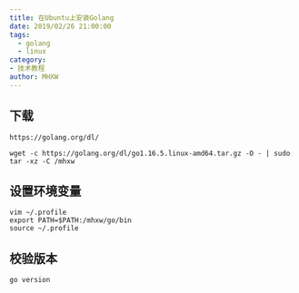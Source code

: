 ```yaml
---
title: 在Ubuntu上安装Golang
date: 2019/02/26 21:00:00
tags: 
  - golang
  - linux
category:
- 技术教程
author: MHXW
---
```


## 下载

```shell
https://golang.org/dl/
```

```shell
wget -c https://golang.org/dl/go1.16.5.linux-amd64.tar.gz -O - | sudo tar -xz -C /mhxw
```

<!-- more -->

## 设置环境变量

```shell
vim ~/.profile
export PATH=$PATH:/mhxw/go/bin
source ~/.profile
```

## 校验版本

```shell
go version
```
